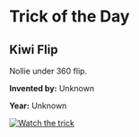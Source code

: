 # Trick of the Day

## Kiwi Flip

Nollie under 360 flip.

**Invented by:** Unknown

**Year:** Unknown

[![Watch the trick](https://img.youtube.com/vi/6cKpB_igqbo/0.jpg)](https://www.youtube.com/watch?v=6cKpB_igqbo)

